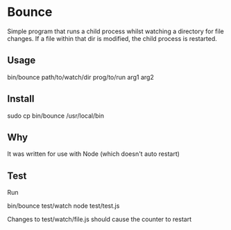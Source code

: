 Bounce
====

Simple program that runs a child process whilst watching a directory for file changes.
If a file within that dir is modified, the child process is restarted.

Usage
----

bin/bounce path/to/watch/dir prog/to/run arg1 arg2

Install
-----

sudo cp bin/bounce /usr/local/bin


Why
---

It was written for use with Node (which doesn't auto restart)

Test
----

Run 

bin/bounce test/watch node test/test.js

Changes to test/watch/file.js should cause the counter to restart